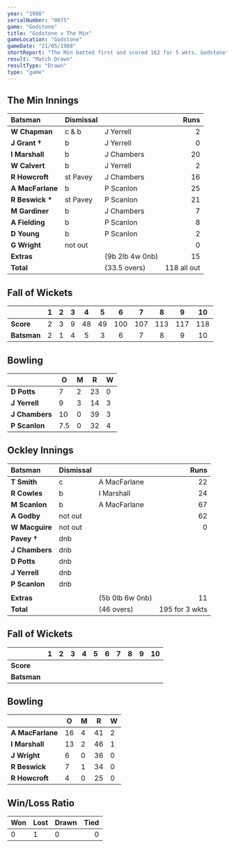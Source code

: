 ```yaml
---
year: "1988"
serialNumber: "0075" 
game: "Godstone"
title: "Godstone v The Min"
gameLocation: "Godstone"
gameDate: "21/05/1988"
shortReport: "The Min batted first and scored 162 for 5 wkts. Godstone"
result: "Match Drawn"
resultType: "Drawn"
type: "game"
---
```


## The Min Innings

| Batsman | Dismissal |  | Runs |
|:---|:---|---|---:|
| **W Chapman** | c & b | J Yerrell | 2 | 
| **J Grant &#8224;** | b | J Yerrell | 0 | 
| **I Marshall** | b | J Chambers | 20 | 
| **W Calvert** | b | J Yerrell | 2 | 
| **R Howcroft** | st Pavey  | J Chambers | 16 | 
| **A MacFarlane** | b | P Scanlon | 25 | 
| **R Beswick &#42;** | st Pavey | P Scanlon | 21 | 
| **M Gardiner** | b | J Chambers | 7 | 
| **A Fielding** | b | P Scanlon | 8 | 
| **D Young** | b | P Scanlon | 2 | 
| **G Wright** | not out |  | 0 | 
| **Extras** | | (9b 2lb 4w 0nb) | 15 | 
| **Total** | | (33.5 overs) | 118 all out | 

## Fall of Wickets

| | 1 | 2 | 3 | 4 | 5 | 6 | 7 | 8 | 9 | 10 |
|---|:---:|:---:|:---:|:---:|:---:|:---:|:---:|:---:|:---:|:---:|
| **Score** | 2 | 3 | 9 | 48 | 49 | 100 | 107 | 113 | 117 | 118 | 
| **Batsman** | 2 | 1 | 4 | 5 | 3 | 6 | 7 | 8 | 9 | 10 | 

## Bowling

| | O | M | R | W |
|---|---|---|---|---|
| **D Potts** | 7 | 2 | 23 | 0 | 
| **J Yerrell** | 9 | 3 | 14 | 3 | 
| **J Chambers** | 10 | 0 | 39 | 3 | 
| **P Scanlon** | 7.5 | 0 | 32 | 4 | 

## Ockley Innings

| Batsman | Dismissal |  | Runs |
|:---|:---|---|---:|
| **T Smith** | c | A MacFarlane | 22 | 
| **R Cowles** | b | I Marshall | 24 | 
| **M Scanlon** | b | A MacFarlane | 67 | 
| **A Godby** | not out |  | 62 | 
| **W Macguire** | not out |  | 0 | 
| **Pavey &#8224;** | dnb |  |  |
| **J Chambers** | dnb |  |  | 
| **D Potts** | dnb |  |  |
| **J Yerrell** | dnb |  |  | 
| **P Scanlon** | dnb |  |  | 
|  |  |  |  |
| **Extras** | | (5b 0lb 6w 0nb) | 11 | 
| **Total** | | (46 overs) | 195 for 3 wkts | 

## Fall of Wickets

| | 1 | 2 | 3 | 4 | 5 | 6 | 7 | 8 | 9 | 10 |
|---|:---:|:---:|:---:|:---:|:---:|:---:|:---:|:---:|:---:|:---:|
| **Score** |  |  |  |  |  |  |  |  |  |  |
| **Batsman** |  |  |  |  |  |  |  |  |  |  |

## Bowling

| | O | M | R | W |
|---|---|---|---|---|
| **A MacFarlane** | 16 | 4 | 41 | 2 | 
| **I Marshall** | 13 | 2 | 46 | 1 | 
| **J Wright** | 6 | 0 | 36 | 0 | 
| **R Beswick** | 7 | 1 | 34 | 0 | 
| **R Howcroft** | 4 | 0 | 25 | 0 |

## Win/Loss Ratio

| Won | Lost | Drawn | Tied |
|:---|:---|:---|---:|
| 0 | 1 | 0 | 0 |